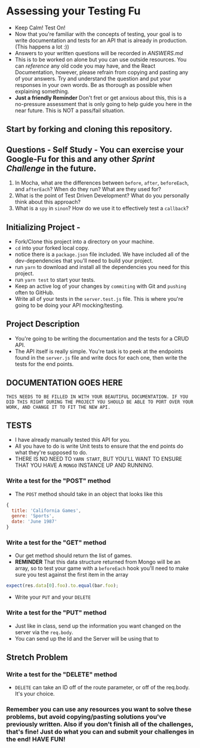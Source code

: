 
# Assessing your Testing Fu

* Keep Calm! Test On!
* Now that you're familiar with the concepts of testing, your goal is to write documentation and tests for an API that is already in production. (This happens a lot :))
* Answers to your written questions will be recorded in _ANSWERS.md_
* This is to be worked on alone but you can use outside resources. You can _reference_ any old code you may have, and the React Documentation, however, please refrain from copying and pasting any of your answers. Try and understand the question and put your responses in your own words. Be as thorough as possible when explaining something.
* **Just a friendly Reminder** Don't fret or get anxious about this, this is a no-pressure assessment that is only going to help guide you here in the near future. This is NOT a pass/fail situation.

## Start by forking and cloning this repository.

## Questions - Self Study - You can exercise your Google-Fu for this and any other _Sprint Challenge_ in the future.

1. In Mocha, what are the differences between `before`, `after`, `beforeEach`, and `afterEach`? When do they run? What are they used for?
2. What is the point of Test Driven Development? What do you personally think about this approach?
3. What is a `spy` in `sinon`? How do we use it to effectively test a `callback`?

## Initializing Project -

* Fork/Clone this project into a directory on your machine.
* `cd` into your forked local copy.
* notice there is a `package.json` file included. We have included all of the dev-dependencies that you'll need to build your project.
* run `yarn` to download and install all the dependencies you need for this project.
* run `yarn test` to start your tests.
* Keep an active log of your changes by `commiting` with Git and `pushing` often to GitHub.
* Write all of your tests in the `server.test.js` file. This is where you're going to be doing your API mocking/testing.

## Project Description

* You're going to be writing the documentation and the tests for a CRUD API.
* The API itself is really simple. You're task is to peek at the endpoints found in the `server.js` file and write docs for each one, then write the tests for the end points.

## DOCUMENTATION GOES HERE

```
THIS NEEDS TO BE FILLED IN WITH YOUR BEAUTIFUL DOCUMENTATION. IF YOU DID THIS RIGHT DURING THE PROJECT YOU SHOULD BE ABLE TO PORT OVER YOUR WORK, AND CHANGE IT TO FIT THE NEW API.
```

## TESTS

* I have already manually tested this API for you.
* All you have to do is write Unit tests to ensure that the end points do what they're supposed to do.
* THERE IS NO NEED TO `YARN START`, BUT YOU'LL WANT TO ENSURE THAT YOU HAVE A `MONGO` INSTANCE UP AND RUNNING.

### Write a test for the "POST" method

* The `POST` method should take in an object that looks like this

```js
{
  title: 'California Games',
  genre: 'Sports',
  date: 'June 1987'
}
```

### Write a test for the "GET" method

* Our get method should return the list of games.
* **REMINDER** That this data structure returned from Mongo will be an array, so to test your game with a `beforeEach` hook you'll need to make sure you test against the first item in the array

```js
expect(res.data[0].foo).to.equal(bar.foo);
```

* Write your `PUT` and your `DELETE`

### Write a test for the "PUT" method

* Just like in class, send up the information you want changed on the server via the `req.body`.
* You can send up the Id and the Server will be using that to

## Stretch Problem

### Write a test for the "DELETE" method

* `DELETE` can take an ID off of the route parameter, or off of the req.body. It's your choice.

### Remember you can use any resources you want to solve these problems, but avoid copying/pasting solutions you've previously written. Also if you don't finish all of the challenges, that's fine! Just do what you can and submit your challenges in the end! HAVE FUN!
